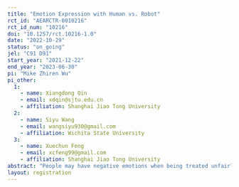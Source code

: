 ```yaml
---
title: "Emotion Expression with Human vs. Robot"
rct_id: "AEARCTR-0010216"
rct_id_num: "10216"
doi: "10.1257/rct.10216-1.0"
date: "2022-10-29"
status: "on_going"
jel: "C91 D91"
start_year: "2021-12-22"
end_year: "2023-06-30"
pi: "Mike Zhiren Wu"
pi_other:
  1:
    - name: Xiangdong Qin
    - email: xdqin@sjtu.edu.cn
    - affiliation: Shanghai Jiao Tong University
  2:
    - name: Siyu Wang
    - email: wangsiyu930@gmail.com
    - affiliation: Wichita State University
  3:
    - name: Xuechun Feng
    - email: xcfeng99@gmail.com
    - affiliation: Shanghai Jiao Tong University
abstract: "People may have negative emotions when being treated unfairly. In this project, we investigate whether different communication protocols can be effective in moderating such negative emotions in comparison to when such communication opportunities are not available. We test several scenarios where such negative emotions can be expressed through n human-human/ human-robot interactions. The evidence can shed light on the effectiveness of the widespread use of robot customer service."
layout: registration
---
```


